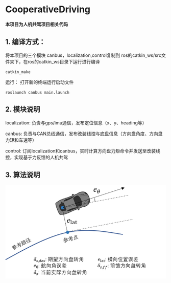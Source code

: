 # CooperativeDriving
**本项目为人机共驾项目相关代码**

## 1.  编译方式：
将本项目的三个模块 canbus，localization,control复制到 ros的catkin_ws/src文件夹下，在ros的catkin_ws目录下运行进行编译
```
catkin_make
```
运行：
打开新的终端运行启动文件
```
roslaunch canbus main.launch
```

## 2. 模块说明

localization: 负责与gps/imu通信，发布定位信息（x、y、heading等）

canbus: 负责与CAN总线通信，发布改装线控与底盘信息（方向盘角度、方向盘力矩和车速等）

control: 订阅localization和canbus，实时计算方向盘力矩命令并发送至改装线控，实现基于力反馈的人机共驾

## 3. 算法说明
![Alt text](https://raw.githubusercontent.com/huan0808/CooperativeDriving/main/backup/algorithm.png)

